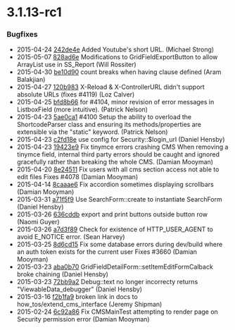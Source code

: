 # 3.1.13-rc1

### Bugfixes

 * 2015-04-24 [242de4e](https://github.com/silverstripe/sapphire/commit/242de4e) Added Youtube's short URL. (Michael Strong)
 * 2015-05-07 [828ad6e](https://github.com/silverstripe/sapphire/commit/828ad6e) Modifications to GridFieldExportButton to allow ArrayList use in SS_Report (Will Rossiter)
 * 2015-04-30 [be10d90](https://github.com/silverstripe/sapphire/commit/be10d90) count breaks when having clause defined (Aram Balakjian)
 * 2015-04-27 [120b983](https://github.com/silverstripe/sapphire/commit/120b983) X-Reload & X-ControllerURL didn't support absolute URLs (fixes #4119) (Loz Calver)
 * 2015-04-25 [bfd8b66](https://github.com/silverstripe/sapphire/commit/bfd8b66) for #4104, minor revision of error messages in ListboxField (more intuitive). (Patrick Nelson)
 * 2015-04-23 [5ae0ca1](https://github.com/silverstripe/sapphire/commit/5ae0ca1) #4100 Setup the ability to overload the ShortcodeParser class and ensuring its methods/properties are extensible via the "static" keyword. (Patrick Nelson)
 * 2015-04-23 [c2fd18e](https://github.com/silverstripe/sapphire/commit/c2fd18e) use config for Security::$login_url (Daniel Hensby)
 * 2015-04-23 [19423e9](https://github.com/silverstripe/sapphire/commit/19423e9) Fix tinymce errors crashing CMS When removing a tinymce field, internal third party errors should be caught and ignored gracefully rather than breaking the whole CMS. (Damian Mooyman)
 * 2015-04-20 [8e24511](https://github.com/silverstripe/sapphire/commit/8e24511) Fix users with all cms section access not able to edit files Fixes #4078 (Damian Mooyman)
 * 2015-04-14 [8caaae6](https://github.com/silverstripe/sapphire/commit/8caaae6) Fix accordion sometimes displaying scrollbars (Damian Mooyman)
 * 2015-03-31 [a71f5f9](https://github.com/silverstripe/silverstripe-cms/commit/a71f5f9) Use SearchForm::create to instantiate SearchForm (Daniel Hensby)
 * 2015-03-26 [636cddb](https://github.com/silverstripe/sapphire/commit/636cddb) export and print buttons outside button row (Naomi Guyer)
 * 2015-03-26 [a7d3f89](https://github.com/silverstripe/sapphire/commit/a7d3f89) Check for existence of HTTP_USER_AGENT to avoid E_NOTICE error. (Sean Harvey)
 * 2015-03-25 [8d6cd15](https://github.com/silverstripe/sapphire/commit/8d6cd15) Fix some database errors during dev/build where an auth token exists for the current user Fixes #3660 (Damian Mooyman)
 * 2015-03-23 [aba0b70](https://github.com/silverstripe/sapphire/commit/aba0b70) GridFieldDetailForm::setItemEditFormCalback broke chaining (Daniel Hensby)
 * 2015-03-23 [72bb9a2](https://github.com/silverstripe/sapphire/commit/72bb9a2) Debug::text no longer incorrecty returns "ViewableData_debugger" (Daniel Hensby)
 * 2015-03-16 [f2b1fa9](https://github.com/silverstripe/sapphire/commit/f2b1fa9) broken link in docs to how_tos/extend_cms_interface (Jeremy Shipman)
 * 2015-02-24 [6c92a86](https://github.com/silverstripe/silverstripe-cms/commit/6c92a86) Fix CMSMainTest attempting to render page on Security permission error (Damian Mooyman)

